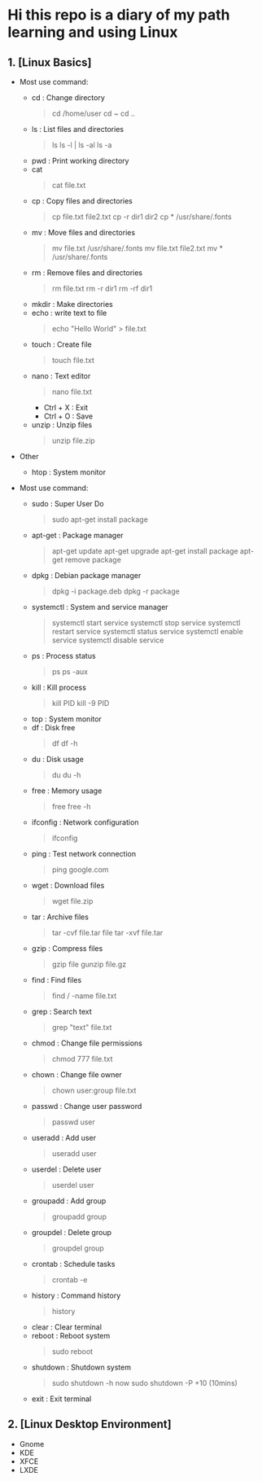 # Hi this repo is a diary of my path learning and using Linux

## 1. [Linux Basics]

- Most use command:
  - cd : Change directory
    > cd /home/user
    > cd ~
    > cd ..
  - ls : List files and directories
    > ls
    > ls -l | ls -al
    > ls -a
  - pwd : Print working directory
  - cat
    > cat file.txt
  - cp : Copy files and directories
    > cp file.txt file2.txt
    > cp -r dir1 dir2
    > cp \* /usr/share/.fonts
  - mv : Move files and directories
    > mv file.txt /usr/share/.fonts
    > mv file.txt file2.txt
    > mv \* /usr/share/.fonts
  - rm : Remove files and directories
    > rm file.txt
    > rm -r dir1
    > rm -rf dir1
  - mkdir : Make directories
  - echo : write text to file
    > echo "Hello World" > file.txt
  - touch : Create file
    > touch file.txt
  - nano : Text editor
    > nano file.txt
    - Ctrl + X : Exit
    - Ctrl + O : Save
  - unzip : Unzip files
    > unzip file.zip
- Other

  - htop : System monitor

- Most use command:
  - sudo : Super User Do
    > sudo apt-get install package
  - apt-get : Package manager
    > apt-get update
    > apt-get upgrade
    > apt-get install package
    > apt-get remove package
  - dpkg : Debian package manager
    > dpkg -i package.deb
    > dpkg -r package
  - systemctl : System and service manager
    > systemctl start service
    > systemctl stop service
    > systemctl restart service
    > systemctl status service
    > systemctl enable service
    > systemctl disable service
  - ps : Process status
    > ps
    > ps -aux
  - kill : Kill process
    > kill PID
    > kill -9 PID
  - top : System monitor
  - df : Disk free
    > df
    > df -h
  - du : Disk usage
    > du
    > du -h
  - free : Memory usage
    > free
    > free -h
  - ifconfig : Network configuration
    > ifconfig
  - ping : Test network connection
    > ping google.com
  - wget : Download files
    > wget file.zip
  - tar : Archive files
    > tar -cvf file.tar file
    > tar -xvf file.tar
  - gzip : Compress files
    > gzip file
    > gunzip file.gz
  - find : Find files
    > find / -name file.txt
  - grep : Search text
    > grep "text" file.txt
  - chmod : Change file permissions
    > chmod 777 file.txt
  - chown : Change file owner
    > chown user:group file.txt
  - passwd : Change user password
    > passwd user
  - useradd : Add user
    > useradd user
  - userdel : Delete user
    > userdel user
  - groupadd : Add group
    > groupadd group
  - groupdel : Delete group
    > groupdel group
  - crontab : Schedule tasks
    > crontab -e
  - history : Command history
    > history
  - clear : Clear terminal
  - reboot : Reboot system
    > sudo reboot
  - shutdown : Shutdown system
    > sudo shutdown -h now
    > sudo shutdown -P +10 (10mins)
  - exit : Exit terminal

## 2. [Linux Desktop Environment]

- Gnome
- KDE
- XFCE
- LXDE
